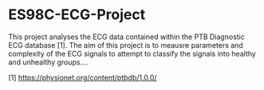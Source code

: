 # ES98C-ECG-Project
This project analyses the ECG data contained within the PTB Diagnostic ECG database [1]. The aim of this project is to meausre parameters and complexity of the ECG signals to attempt to classify the signals into healthy and unhealthy groups....

[1] https://physionet.org/content/ptbdb/1.0.0/
